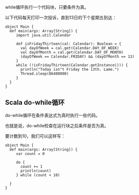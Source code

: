 while循环执行一个代码块，只要条件为真。

以下代码每天打印一次投诉，直到13日的下个星期五到达：

```
object Main {
  def main(args: Array[String]) {
     import java.util.Calendar

     def isFridayThirteen(cal: Calendar): Boolean = {
       val dayOfWeek = cal.get(Calendar.DAY_OF_WEEK)
       val dayOfMonth = cal.get(Calendar.DAY_OF_MONTH)
       (dayOfWeek == Calendar.FRIDAY) && (dayOfMonth == 13)
     }
     while (!isFridayThirteen(Calendar.getInstance())) {
       println("Today isn"t Friday the 13th. Lame.")
       Thread.sleep(86400000)
     }
  }
}

```

## Scala do-while循环

do-while循环在条件表达式为真时执行一些代码。

也就是说，do-while检查在运行块之后条件是否为真。

要计数到10，我们可以这样写：

```
object Main {
  def main(args: Array[String]) {
     var count = 0

     do {
       count += 1
       println(count)
     } while (count < 10)

  }
}

```